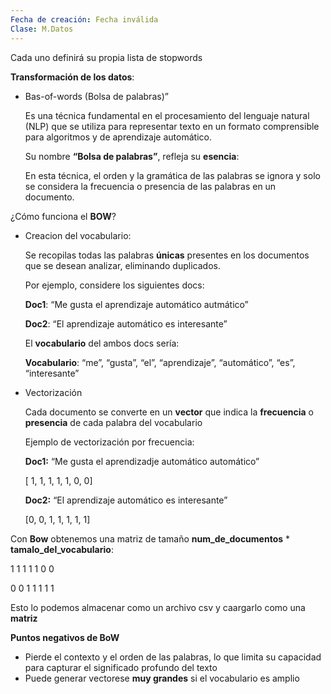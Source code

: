 ```yaml
---
Fecha de creación: Fecha inválida
Clase: M.Datos
---
```

Cada uno definirá su propia lista de stopwords

**Transformación de los datos**:

- Bas-of-words (Bolsa de palabras)”
    
    Es una técnica fundamental en el procesamiento del lenguaje natural (NLP) que se utiliza para representar texto en un formato comprensible para algoritmos y de aprendizaje automático.
    
    Su nombre **“Bolsa de palabras”**, refleja su **esencia**:
    
    En esta técnica, el orden y la gramática de las palabras se ignora y solo se considera la frecuencia o presencia de las palabras en un documento.
    
      
    

¿Cómo funciona el **BOW**?

- Creacion del vocabulario:
    
    Se recopilas todas las palabras **únicas** presentes en los documentos que se desean analizar, eliminando duplicados.
    
    Por ejemplo, considere los siguientes docs:
    
    **Doc1**: “Me gusta el aprendizaje automático autmático”
    
    **Doc2**: “El aprendizaje automático es interesante”
    
    El **vocabulario** del ambos docs sería:
    
    **Vocabulario**: “me”, “gusta”, “el”, “aprendizaje”, “automático”, “es”, “interesante”
    
- Vectorización
    
    Cada documento se converte en un **vector** que indica la **frecuencia** o **presencia** de cada palabra del vocabulario
    
    Ejemplo de vectorización por frecuencia:
    
    **Doc1:** “Me gusta el aprendizadje automático automático”
    
    [ 1, 1, 1, 1, 1, 0, 0]
    
    **Doc2:** “El aprendizaje automático es interesante”
    
    [0, 0, 1, 1, 1, 1, 1]
    

Con **Bow** obtenemos una matriz de tamaño **num_de_documentos** * **tamalo_del_vocabulario**:

1 1 1 1 1 0 0

0 0 1 1 1 1 1

Esto lo podemos almacenar como un archivo csv y caargarlo como una **matriz**

**Puntos negativos de BoW**

- Pierde el contexto y el orden de las palabras, lo que limita su capacidad para capturar el significado profundo del texto
- Puede generar vectorese **muy grandes** si el vocabulario es amplio